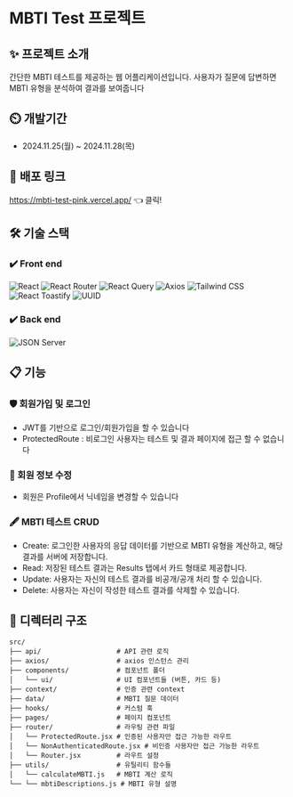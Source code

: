 # MBTI Test 프로젝트

## ✨ 프로젝트 소개

간단한 MBTI 테스트를 제공하는 웹 어플리케이션입니다. 사용자가 질문에 답변하면 MBTI 유형을 분석하여 결과를 보여줍니다

## ⏲️ 개발기간

- 2024.11.25(월) ~ 2024.11.28(목)

## 🚀 배포 링크

https://mbti-test-pink.vercel.app/ 👈 클릭!

## 🛠 기술 스택

### ✔️ Front end

![React](https://img.shields.io/badge/React-61DAFB?style=for-the-badge&logo=React&logoColor=black)
![React Router](https://img.shields.io/badge/React%20Router-CA4245?style=for-the-badge&logo=React%20Router&logoColor=white)
![React Query](https://img.shields.io/badge/Tanstack%20Query-FF4154?style=for-the-badge&logo=Tanstack%20Query&logoColor=white)
![Axios](https://img.shields.io/badge/Axios-5A29E4?style=for-the-badge&logo=Axios&logoColor=white)
![Tailwind CSS](https://img.shields.io/badge/Tailwind%20CSS-06B6D4?style=for-the-badge&logo=Tailwind%20CSS&logoColor=white)
![React Toastify](https://img.shields.io/badge/React%20Toastify-FF6138?style=for-the-badge&logo=React&logoColor=white)
![UUID](https://img.shields.io/badge/UUID-6F42C1?style=for-the-badge&logo=UUID&logoColor=white)

### ✔️ Back end

![JSON Server](https://img.shields.io/badge/JSON%20Server-003B57?style=for-the-badge&logo=JSON%20Server&logoColor=white)

## 📋 기능

### 🛡 회원가입 및 로그인

- JWT를 기반으로 로그인/회원가입을 할 수 있습니다
- ProtectedRoute : 비로그인 사용자는 테스트 및 결과 페이지에 접근 할 수 없습니다

### 📝 회원 정보 수정

- 회원은 Profile에서 닉네임을 변경할 수 있습니다

### 🖋 MBTI 테스트 CRUD

- Create: 로그인한 사용자의 응답 데이터를 기반으로 MBTI 유형을 계산하고, 해당 결과를 서버에 저장합니다.
- Read: 저장된 테스트 결과는 Results 탭에서 카드 형태로 제공합니다.
- Update: 사용자는 자신의 테스트 결과를 비공개/공개 처리 할 수 있습니다.
- Delete: 사용자는 자신이 작성한 테스트 결과를 삭제할 수 있습니다.

## 📁 디렉터리 구조

```
src/
├── api/                   # API 관련 로직
├── axios/                 # axios 인스턴스 관리
├── components/            # 컴포넌트 폴더
│   └── ui/                # UI 컴포넌트들 (버튼, 카드 등)
├── context/               # 인증 관련 context
├── data/                  # MBTI 질문 데이터
├── hooks/                 # 커스텀 훅
├── pages/                 # 페이지 컴포넌트
├── router/                # 라우팅 관련 파일
│   └── ProtectedRoute.jsx # 인증된 사용자만 접근 가능한 라우트
│   └── NonAuthenticatedRoute.jsx # 비인증 사용자만 접근 가능한 라우트
│   └── Router.jsx         # 라우트 설정
├── utils/                 # 유틸리티 함수들
│   └── calculateMBTI.js   # MBTI 계산 로직
└── └── mbtiDescriptions.js # MBTI 유형 설명
```
